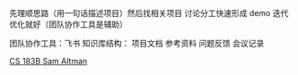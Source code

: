 先理顺思路（用一句话描述项目）然后找相关项目  讨论分工快速形成 demo 迭代优化就好（团队协作工具是辅助）

团队协作工具：飞书
知识库结构：
项目文档 参考资料 问题反馈 会议记录

[CS 183B Sam Altman](https://www.bilibili.com/video/BV1wx4y1J7uQ/?p=1)
